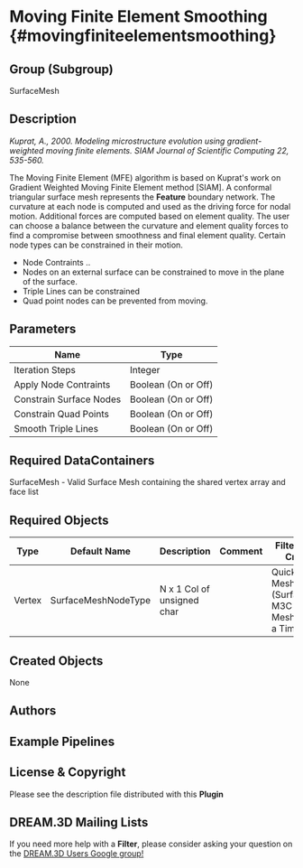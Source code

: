 Moving Finite Element Smoothing {#movingfiniteelementsmoothing}
======

## Group (Subgroup) ##

SurfaceMesh

## Description ##

_Kuprat, A., 2000. Modeling microstructure evolution using gradient-weighted moving
finite elements. SIAM Journal of Scientific Computing 22, 535-560._

The Moving Finite Element (MFE) algorithm is based on Kuprat's work on Gradient Weighted Moving Finite Element method [SIAM].  A conformal triangular surface mesh represents the **Feature** boundary network.  The curvature at each node is computed and used as the driving force for nodal motion. Additional forces are computed based on element quality. The user can choose a balance between the curvature and element quality forces to find a compromise between smoothness and final element quality.  Certain node types can be constrained in their motion.
 
- Node Contraints .. 
-  Nodes on an external surface can be constrained to move in the plane of the surface.
-  Triple Lines can be constrained
-  Quad point nodes can be prevented from moving.
 


## Parameters ##

| Name | Type |
|------|------|
| Iteration Steps | Integer |
| Apply Node Contraints | Boolean (On or Off) |
| Constrain Surface Nodes | Boolean (On or Off) |
| Constrain Quad Points | Boolean (On or Off) |
| Smooth Triple Lines | Boolean (On or Off) |


## Required DataContainers ##

SurfaceMesh - Valid Surface Mesh containing the shared vertex array and face list

## Required Objects ##

| Type | Default Name | Description | Comment | Filters Known to Create Data |
|------|--------------|-------------|---------|-----|
| Vertex | SurfaceMeshNodeType | N x 1 Col of unsigned char |  | Quick Surface Mesh (SurfaceMeshing), M3C Surface Meshing (Slice at a Time) |


## Created Objects ##

None

## Authors ##






## Example Pipelines ##



## License & Copyright ##

Please see the description file distributed with this **Plugin**

## DREAM.3D Mailing Lists ##

If you need more help with a **Filter**, please consider asking your question on the [DREAM.3D Users Google group!](https://groups.google.com/forum/?hl=en#!forum/dream3d-users)


